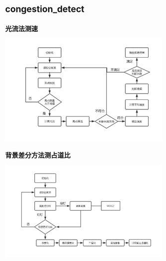 # congestion_detect

## 光流法测速
![光流法测速](./doc/光流法测速.png)

## 背景差分方法测占道比
![背景差分方法测占道比](./doc/背景差分方法测占道比.png)
